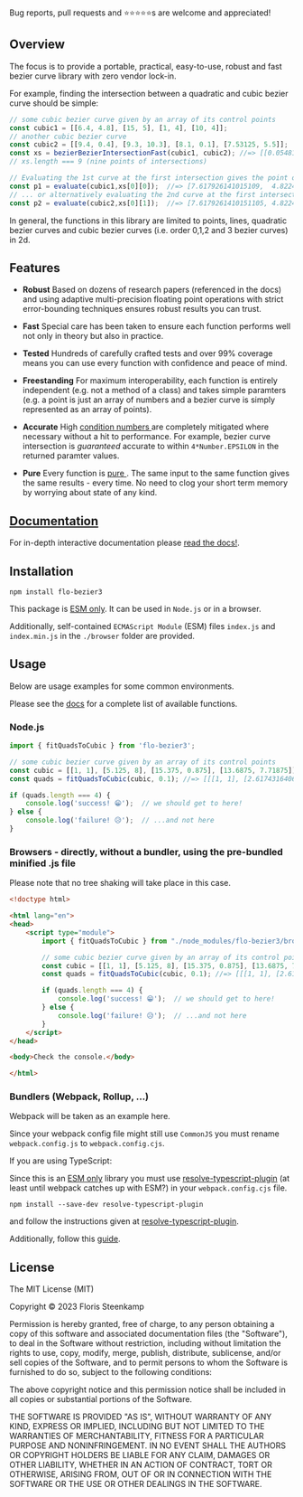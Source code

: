 Bug reports, pull requests and ⭐⭐⭐⭐⭐s are welcome and appreciated!

## Overview

The focus is to provide a portable, practical, easy-to-use, robust and fast bezier curve
library with zero vendor lock-in.

For example, finding the intersection between a quadratic and cubic bezier curve
should be simple:

```typescript
// some cubic bezier curve given by an array of its control points
const cubic1 = [[6.4, 4.8], [15, 5], [1, 4], [10, 4]];
// another cubic bezier curve
const cubic2 = [[9.4, 0.4], [9.3, 10.3], [8.1, 0.1], [7.53125, 5.5]];
const xs = bezierBezierIntersectionFast(cubic1, cubic2); //=> [[0.054810011880009446, 0.9516779285879586], ...
// xs.length === 9 (nine points of intersections)

// Evaluating the 1st curve at the first intersection gives the point of intersection
const p1 = evaluate(cubic1,xs[0][0]);  //=> [7.617926141015109,  4.822433357454532]
// ... or alternatively evaluating the 2nd curve at the first intersection
const p2 = evaluate(cubic2,xs[0][1]);  //=> [7.6179261410151105, 4.822433357454532]
```

In general, the functions in this library are limited to points, lines, quadratic bezier
curves and cubic bezier curves (i.e. order 0,1,2 and 3 bezier curves) in 2d.

## Features

* **Robust** Based on dozens of research papers (referenced in the docs) and using adaptive multi-precision
floating point operations with strict error-bounding techniques ensures
robust results you can trust.

* **Fast** Special care has been taken to ensure each function performs well not 
only in theory but also in practice.
      
* **Tested** Hundreds of carefully crafted tests and over 99% coverage means you can
use every function with confidence and peace of mind.

* **Freestanding** For maximum interoperability, each function is entirely independent (e.g.
not a method of a class) and takes simple paramters (e.g. a point is just
an array of numbers and a bezier curve is simply represented as an array of points).

* **Accurate** High <a href="https://en.wikipedia.org/wiki/Condition_number)">condition numbers </a>
are completely mitigated where necessary without a hit to performance. For example,
bezier curve intersection is <i>guaranteed</i> accurate to 
within <code>4*Number.EPSILON</code> in the returned paramter values.

* **Pure** Every function is <a href="https://en.wikipedia.org/wiki/Pure_function">pure </a>.
The same input to the same function gives the same results - every time. No need
to clog your short term memory by worrying about state of any kind.


## [Documentation](https://florissteenkamp.github.io/FloBezier)
For in-depth interactive documentation please [read the docs!](https://florissteenkamp.github.io/FloBezier).

## Installation

```cli
npm install flo-bezier3
```

This package is [ESM only](https://gist.github.com/sindresorhus/a39789f98801d908bbc7ff3ecc99d99c).
It can be used in `Node.js` or in a browser.

Additionally, self-contained `ECMAScript Module` (ESM) files `index.js` and
`index.min.js` in the `./browser` folder are provided.

## Usage

Below are usage examples for some common environments. 

Please see the [docs](https://florissteenkamp.github.io/FloBezier) for a complete
list of available functions.

### Node.js
```js
import { fitQuadsToCubic } from 'flo-bezier3';

// some cubic bezier curve given by an array of its control points
const cubic = [[1, 1], [5.125, 8], [15.375, 0.875], [13.6875, 7.71875]];
const quads = fitQuadsToCubic(cubic, 0.1); //=> [[[1, 1], [2.617431640625, 3.5152587890625], ...

if (quads.length === 4) {
    console.log('success! 😁');  // we should get to here!
} else {
    console.log('failure! 😥');  // ...and not here
}
```

### Browsers - directly, without a bundler, using the pre-bundled minified .js file

Please note that no tree shaking will take place in this case.

```html
<!doctype html>

<html lang="en">
<head>
    <script type="module">
        import { fitQuadsToCubic } from "./node_modules/flo-bezier3/browser/index.min.js";

        // some cubic bezier curve given by an array of its control points
        const cubic = [[1, 1], [5.125, 8], [15.375, 0.875], [13.6875, 7.71875]];
        const quads = fitQuadsToCubic(cubic, 0.1); //=> [[[1, 1], [2.617431640625, 3.5152587890625], ...

        if (quads.length === 4) {
            console.log('success! 😁');  // we should get to here!
        } else {
            console.log('failure! 😥');  // ...and not here
        }
    </script>
</head>

<body>Check the console.</body>

</html>
```

### Bundlers (Webpack, Rollup, ...)

Webpack will be taken as an example here.

Since your webpack config file might still use `CommonJS` you must rename 
`webpack.config.js` to `webpack.config.cjs`.

If you are using TypeScript:

Since this is an [ESM only](https://gist.github.com/sindresorhus/a39789f98801d908bbc7ff3ecc99d99c)
library you must use [resolve-typescript-plugin](https://www.npmjs.com/package/resolve-typescript-plugin) 
(at least until webpack catches up with ESM?) in your `webpack.config.cjs` file.

```cli
npm install --save-dev resolve-typescript-plugin
```

and follow the instructions given at [resolve-typescript-plugin](https://www.npmjs.com/package/resolve-typescript-plugin).

Additionally, follow this [guide](https://gist.github.com/sindresorhus/a39789f98801d908bbc7ff3ecc99d99c#how-can-i-make-my-typescript-project-output-esm).


## License

The MIT License (MIT)

Copyright © 2023 Floris Steenkamp

Permission is hereby granted, free of charge, to any person obtaining a copy of this software and associated documentation files (the "Software"), to deal in the Software without restriction, including without limitation the rights to use, copy, modify, merge, publish, distribute, sublicense, and/or sell copies of the Software, and to permit persons to whom the Software is furnished to do so, subject to the following conditions:

The above copyright notice and this permission notice shall be included in all copies or substantial portions of the Software.

THE SOFTWARE IS PROVIDED "AS IS", WITHOUT WARRANTY OF ANY KIND, EXPRESS OR IMPLIED, INCLUDING BUT NOT LIMITED TO THE WARRANTIES OF MERCHANTABILITY, FITNESS FOR A PARTICULAR PURPOSE AND NONINFRINGEMENT. IN NO EVENT SHALL THE AUTHORS OR COPYRIGHT HOLDERS BE LIABLE FOR ANY CLAIM, DAMAGES OR OTHER LIABILITY, WHETHER IN AN ACTION OF CONTRACT, TORT OR OTHERWISE, ARISING FROM, OUT OF OR IN CONNECTION WITH THE SOFTWARE OR THE USE OR OTHER DEALINGS IN THE SOFTWARE.